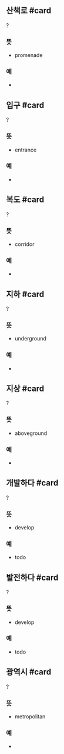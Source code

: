 ## 산책로 #card
?
### 뜻
- promenade
### 예
-
<!--SR:!2025-03-28,148,290-->

## 입구 #card
?
### 뜻
- entrance
### 예
-
<!--SR:!2025-03-24,64,237-->

## 복도 #card
?
### 뜻
- corridor
### 예
-
<!--SR:!2025-02-25,50,255-->

## 지하 #card
?
### 뜻
- underground
### 예
-
<!--SR:!2025-04-18,110,294-->

## 지상 #card
?
### 뜻
- aboveground
### 예
-
<!--SR:!2025-03-17,28,215-->

## 개발하다 #card
?
### 뜻
- develop
### 예
- todo
<!--SR:!2025-03-04,9,253-->

## 발전하다 #card
?
### 뜻
- develop
### 예
- todo
<!--SR:!2025-03-01,5,233-->

## 광역시 #card
?
### 뜻
- metropolitan
### 예
-
<!--SR:!2025-02-26,3,252-->
